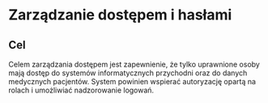 # Zarządzanie dostępem i hasłami

## Cel

Celem zarządzania dostępem jest zapewnienie, że tylko uprawnione osoby mają dostęp do systemów informatycznych przychodni oraz do danych medycznych pacjentów. System powinien wspierać autoryzację opartą na rolach i umożliwiać nadzorowanie logowań.
